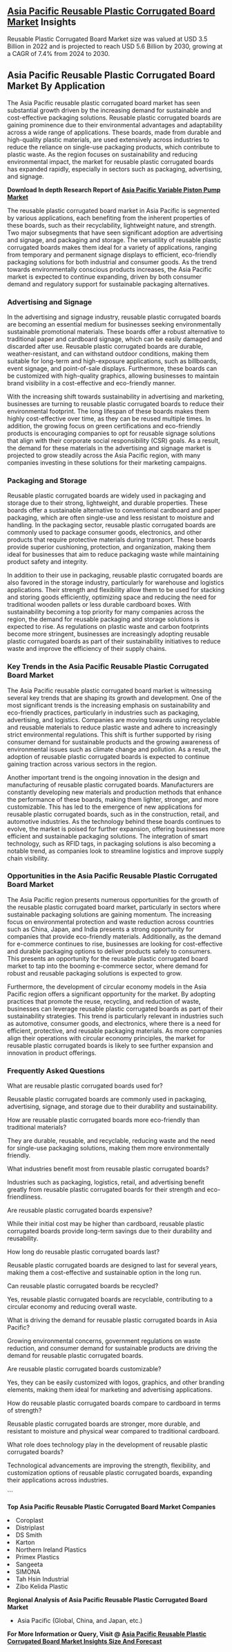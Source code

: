 <h2><a href="https://www.verifiedmarketreports.com/download-sample/?rid=324172&amp;utm_source=Github-Feb&amp;utm_medium=219" target="_blank">Asia Pacific Reusable Plastic Corrugated Board Market</a> Insights</h2><p>Reusable Plastic Corrugated Board Market size was valued at USD 3.5 Billion in 2022 and is projected to reach USD 5.6 Billion by 2030, growing at a CAGR of 7.4% from 2024 to 2030.</p><p><h2>Asia Pacific Reusable Plastic Corrugated Board Market By Application</h2> <p>The Asia Pacific reusable plastic corrugated board market has seen substantial growth driven by the increasing demand for sustainable and cost-effective packaging solutions. Reusable plastic corrugated boards are gaining prominence due to their environmental advantages and adaptability across a wide range of applications. These boards, made from durable and high-quality plastic materials, are used extensively across industries to reduce the reliance on single-use packaging products, which contribute to plastic waste. As the region focuses on sustainability and reducing environmental impact, the market for reusable plastic corrugated boards has expanded rapidly, especially in sectors such as packaging, advertising, and signage.</p> <p><p><strong>Download In depth Research Report of <a href="https://www.verifiedmarketreports.com/download-sample/?rid=236118&amp;utm_source=Pulse-Dec&amp;utm_medium=219" target="_blank">Asia Pacific Variable Piston Pump Market</a></strong></p></p> <p>The reusable plastic corrugated board market in Asia Pacific is segmented by various applications, each benefiting from the inherent properties of these boards, such as their recyclability, lightweight nature, and strength. Two major subsegments that have seen significant adoption are advertising and signage, and packaging and storage. The versatility of reusable plastic corrugated boards makes them ideal for a variety of applications, ranging from temporary and permanent signage displays to efficient, eco-friendly packaging solutions for both industrial and consumer goods. As the trend towards environmentally conscious products increases, the Asia Pacific market is expected to continue expanding, driven by both consumer demand and regulatory support for sustainable packaging alternatives.</p> <h3>Advertising and Signage</h3> <p>In the advertising and signage industry, reusable plastic corrugated boards are becoming an essential medium for businesses seeking environmentally sustainable promotional materials. These boards offer a robust alternative to traditional paper and cardboard signage, which can be easily damaged and discarded after use. Reusable plastic corrugated boards are durable, weather-resistant, and can withstand outdoor conditions, making them suitable for long-term and high-exposure applications, such as billboards, event signage, and point-of-sale displays. Furthermore, these boards can be customized with high-quality graphics, allowing businesses to maintain brand visibility in a cost-effective and eco-friendly manner.</p> <p>With the increasing shift towards sustainability in advertising and marketing, businesses are turning to reusable plastic corrugated boards to reduce their environmental footprint. The long lifespan of these boards makes them highly cost-effective over time, as they can be reused multiple times. In addition, the growing focus on green certifications and eco-friendly products is encouraging companies to opt for reusable signage solutions that align with their corporate social responsibility (CSR) goals. As a result, the demand for these materials in the advertising and signage market is projected to grow steadily across the Asia Pacific region, with many companies investing in these solutions for their marketing campaigns.</p> <h3>Packaging and Storage</h3> <p>Reusable plastic corrugated boards are widely used in packaging and storage due to their strong, lightweight, and durable properties. These boards offer a sustainable alternative to conventional cardboard and paper packaging, which are often single-use and less resistant to moisture and handling. In the packaging sector, reusable plastic corrugated boards are commonly used to package consumer goods, electronics, and other products that require protective materials during transport. These boards provide superior cushioning, protection, and organization, making them ideal for businesses that aim to reduce packaging waste while maintaining product safety and integrity.</p> <p>In addition to their use in packaging, reusable plastic corrugated boards are also favored in the storage industry, particularly for warehouse and logistics applications. Their strength and flexibility allow them to be used for stacking and storing goods efficiently, optimizing space and reducing the need for traditional wooden pallets or less durable cardboard boxes. With sustainability becoming a top priority for many companies across the region, the demand for reusable packaging and storage solutions is expected to rise. As regulations on plastic waste and carbon footprints become more stringent, businesses are increasingly adopting reusable plastic corrugated boards as part of their sustainability initiatives to reduce waste and improve the efficiency of their supply chains.</p> <h3>Key Trends in the Asia Pacific Reusable Plastic Corrugated Board Market</h3> <p>The Asia Pacific reusable plastic corrugated board market is witnessing several key trends that are shaping its growth and development. One of the most significant trends is the increasing emphasis on sustainability and eco-friendly practices, particularly in industries such as packaging, advertising, and logistics. Companies are moving towards using recyclable and reusable materials to reduce plastic waste and adhere to increasingly strict environmental regulations. This shift is further supported by rising consumer demand for sustainable products and the growing awareness of environmental issues such as climate change and pollution. As a result, the adoption of reusable plastic corrugated boards is expected to continue gaining traction across various sectors in the region.</p> <p>Another important trend is the ongoing innovation in the design and manufacturing of reusable plastic corrugated boards. Manufacturers are constantly developing new materials and production methods that enhance the performance of these boards, making them lighter, stronger, and more customizable. This has led to the emergence of new applications for reusable plastic corrugated boards, such as in the construction, retail, and automotive industries. As the technology behind these boards continues to evolve, the market is poised for further expansion, offering businesses more efficient and sustainable packaging solutions. The integration of smart technology, such as RFID tags, in packaging solutions is also becoming a notable trend, as companies look to streamline logistics and improve supply chain visibility.</p> <h3>Opportunities in the Asia Pacific Reusable Plastic Corrugated Board Market</h3> <p>The Asia Pacific region presents numerous opportunities for the growth of the reusable plastic corrugated board market, particularly in sectors where sustainable packaging solutions are gaining momentum. The increasing focus on environmental protection and waste reduction across countries such as China, Japan, and India presents a strong opportunity for companies that provide eco-friendly materials. Additionally, as the demand for e-commerce continues to rise, businesses are looking for cost-effective and durable packaging options to deliver products safely to consumers. This presents an opportunity for the reusable plastic corrugated board market to tap into the booming e-commerce sector, where demand for robust and reusable packaging solutions is expected to grow.</p> <p>Furthermore, the development of circular economy models in the Asia Pacific region offers a significant opportunity for the market. By adopting practices that promote the reuse, recycling, and reduction of waste, businesses can leverage reusable plastic corrugated boards as part of their sustainability strategies. This trend is particularly relevant in industries such as automotive, consumer goods, and electronics, where there is a need for efficient, protective, and reusable packaging materials. As more companies align their operations with circular economy principles, the market for reusable plastic corrugated boards is likely to see further expansion and innovation in product offerings.</p> <h3>Frequently Asked Questions</h3> <p>What are reusable plastic corrugated boards used for?</p> <p>Reusable plastic corrugated boards are commonly used in packaging, advertising, signage, and storage due to their durability and sustainability.</p> <p>How are reusable plastic corrugated boards more eco-friendly than traditional materials?</p> <p>They are durable, reusable, and recyclable, reducing waste and the need for single-use packaging solutions, making them more environmentally friendly.</p> <p>What industries benefit most from reusable plastic corrugated boards?</p> <p>Industries such as packaging, logistics, retail, and advertising benefit greatly from reusable plastic corrugated boards for their strength and eco-friendliness.</p> <p>Are reusable plastic corrugated boards expensive?</p> <p>While their initial cost may be higher than cardboard, reusable plastic corrugated boards provide long-term savings due to their durability and reusability.</p> <p>How long do reusable plastic corrugated boards last?</p> <p>Reusable plastic corrugated boards are designed to last for several years, making them a cost-effective and sustainable option in the long run.</p> <p>Can reusable plastic corrugated boards be recycled?</p> <p>Yes, reusable plastic corrugated boards are recyclable, contributing to a circular economy and reducing overall waste.</p> <p>What is driving the demand for reusable plastic corrugated boards in Asia Pacific?</p> <p>Growing environmental concerns, government regulations on waste reduction, and consumer demand for sustainable products are driving the demand for reusable plastic corrugated boards.</p> <p>Are reusable plastic corrugated boards customizable?</p> <p>Yes, they can be easily customized with logos, graphics, and other branding elements, making them ideal for marketing and advertising applications.</p> <p>How do reusable plastic corrugated boards compare to cardboard in terms of strength?</p> <p>Reusable plastic corrugated boards are stronger, more durable, and resistant to moisture and physical wear compared to traditional cardboard.</p> <p>What role does technology play in the development of reusable plastic corrugated boards?</p> <p>Technological advancements are improving the strength, flexibility, and customization options of reusable plastic corrugated boards, expanding their applications across industries.</p> ```</p><p><strong>Top Asia Pacific Reusable Plastic Corrugated Board Market Companies</strong></p><div data-test-id=""><p><li>Coroplast</li><li> Distriplast</li><li> DS Smith</li><li> Karton</li><li> Northern Ireland Plastics</li><li> Primex Plastics</li><li> Sangeeta</li><li> SIMONA</li><li> Tah Hsin Industrial</li><li> Zibo Kelida Plastic</li></p><div><strong>Regional Analysis of&nbsp;Asia Pacific Reusable Plastic Corrugated Board Market</strong></div><ul><li dir="ltr"><p dir="ltr">Asia Pacific (Global, China, and Japan, etc.)</p></li></ul><p><strong>For More Information or Query, Visit @&nbsp;</strong><strong><a href="https://www.verifiedmarketreports.com/product/reusable-plastic-corrugated-board-market/?utm_source=Github-Feb&amp;utm_medium=219" target="_blank">Asia Pacific Reusable Plastic Corrugated Board Market Insights Size And Forecast</a></strong></p></div><h2>&nbsp;</h2><div data-test-id="">&nbsp;</div>
